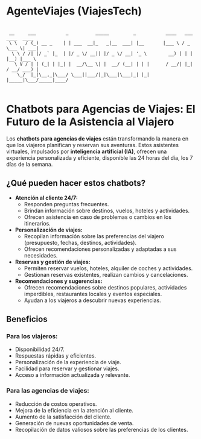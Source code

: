 # AgenteViajes (ViajesTech)
<pre><code>
 __     ___           _          _____         _           ____   ___ ____  ____  
 \ \   / (_) __ _    | | ___  __|_   _|__  ___| |__       |___ \ / _ \___ \| ___| 
  \ \ / /| |/ _` |_  | |/ _ \/ __|| |/ _ \/ __| '_ \        __) | | | |__) |___ \ 
   \ V / | | (_| | |_| |  __/\__ \| |  __/ (__| | | |      / __/| |_| / __/ ___) |
    \_/  |_|\__,_|\___/ \___||___/|_|\___|\___|_| |_|     |_____|\___/_____|____/ 
                                                                                  
</code></pre>

# Chatbots para Agencias de Viajes: El Futuro de la Asistencia al Viajero

Los **chatbots para agencias de viajes** están transformando la manera en que los viajeros planifican y reservan sus aventuras. Estos asistentes virtuales, impulsados por **inteligencia artificial (IA)**, ofrecen una experiencia personalizada y eficiente, disponible las 24 horas del día, los 7 días de la semana.

## ¿Qué pueden hacer estos chatbots?

* **Atención al cliente 24/7:**
    * Responden preguntas frecuentes.
    * Brindan información sobre destinos, vuelos, hoteles y actividades.
    * Ofrecen asistencia en caso de problemas o cambios en los itinerarios.
* **Personalización de viajes:**
    * Recopilan información sobre las preferencias del viajero (presupuesto, fechas, destinos, actividades).
    * Ofrecen recomendaciones personalizadas y adaptadas a sus necesidades.
* **Reservas y gestión de viajes:**
    * Permiten reservar vuelos, hoteles, alquiler de coches y actividades.
    * Gestionan reservas existentes, realizan cambios y cancelaciones.
* **Recomendaciones y sugerencias:**
    * Ofrecen recomendaciones sobre destinos populares, actividades imperdibles, restaurantes locales y eventos especiales.
    * Ayudan a los viajeros a descubrir nuevas experiencias.

## Beneficios

### Para los viajeros:

* Disponibilidad 24/7.
* Respuestas rápidas y eficientes.
* Personalización de la experiencia de viaje.
* Facilidad para reservar y gestionar viajes.
* Acceso a información actualizada y relevante.

### Para las agencias de viajes:

* Reducción de costos operativos.
* Mejora de la eficiencia en la atención al cliente.
* Aumento de la satisfacción del cliente.
* Generación de nuevas oportunidades de venta.
* Recopilación de datos valiosos sobre las preferencias de los clientes.
